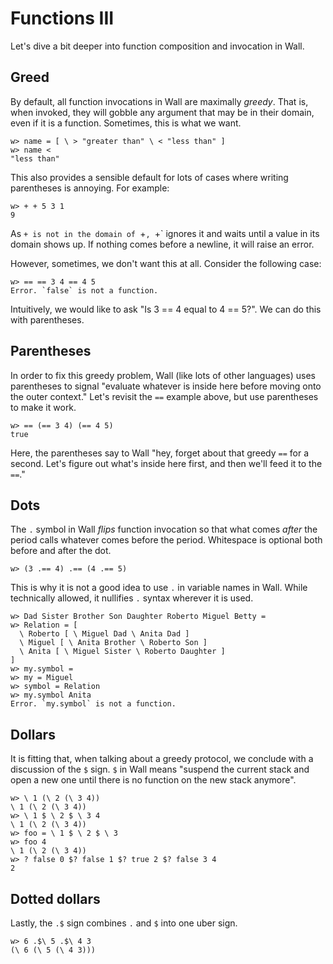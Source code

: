 # Functions III

Let's dive a bit deeper into function composition and invocation in Wall.

## Greed

By default, all function invocations in Wall are maximally *greedy*.  That is, when invoked, they will gobble any argument that may be in their domain, even if it is a function.  Sometimes, this is what we want.

```
w> name = [ \ > "greater than" \ < "less than" ]
w> name <
"less than"
```

This also provides a sensible default for lots of cases where writing parentheses is annoying.  For example:

```
w> + + 5 3 1
9
```

As `+ is not in the domain of `+`, `+` ignores it and waits until a value in its domain shows up.  If nothing comes before a newline, it will raise an error.

However, sometimes, we don't want this at all.  Consider the following case:

```
w> == == 3 4 == 4 5
Error. `false` is not a function.
```

Intuitively, we would like to ask "Is 3 == 4 equal to 4 == 5?".  We can do this with parentheses.

## Parentheses

In order to fix this greedy problem, Wall (like lots of other languages) uses parentheses to signal "evaluate whatever is inside here before moving onto the outer context."  Let's revisit the `==` example above, but use parentheses to make it work.

```
w> == (== 3 4) (== 4 5)
true
```

Here, the parentheses say to Wall "hey, forget about that greedy `==` for a second. Let's figure out what's inside here first, and then we'll feed it to the `==`."

## Dots

The `.` symbol in Wall *flips* function invocation so that what comes *after* the period calls whatever comes before the period.  Whitespace is optional both before and after the dot.

```
w> (3 .== 4) .== (4 .== 5)
```

This is why it is not a good idea to use `.` in variable names in Wall.  While technically allowed, it nullifies `.` syntax wherever it is used.

```
w> Dad Sister Brother Son Daughter Roberto Miguel Betty =
w> Relation = [
  \ Roberto [ \ Miguel Dad \ Anita Dad ]
  \ Miguel [ \ Anita Brother \ Roberto Son ]
  \ Anita [ \ Miguel Sister \ Roberto Daughter ]
]
w> my.symbol =
w> my = Miguel
w> symbol = Relation
w> my.symbol Anita
Error. `my.symbol` is not a function.
```

## Dollars

It is fitting that, when talking about a greedy protocol, we conclude with a discussion of the `$` sign.  `$` in Wall means "suspend the current stack and open a new one until there is no function on the new stack anymore".

```
w> \ 1 (\ 2 (\ 3 4))
\ 1 (\ 2 (\ 3 4))
w> \ 1 $ \ 2 $ \ 3 4
\ 1 (\ 2 (\ 3 4))
w> foo = \ 1 $ \ 2 $ \ 3
w> foo 4
\ 1 (\ 2 (\ 3 4))
w> ? false 0 $? false 1 $? true 2 $? false 3 4
2
```

## Dotted dollars

Lastly, the `.$` sign combines `.` and `$` into one uber sign.

```
w> 6 .$\ 5 .$\ 4 3
(\ 6 (\ 5 (\ 4 3)))
```

## 